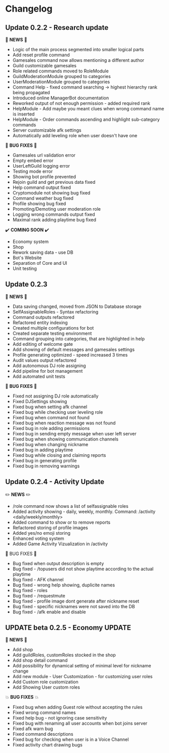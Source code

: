# Changelog

## Update 0.2.2 - Research update

💠 **NEWS** 💠 
- Logic of the main process segmented into smaller logical parts  
- Add reset profile command  
- Gamesales command now allows mentioning a different author  
- Guild customizable gamesales  
- Role related commands moved to RoleModule  
- GuildModerationModule grouped to categories  
- UserModerationModule grouped to categories  
- Command Help - fixed command searching -&gt; highest hierarchy rank being propagated  
- Introduced online ManagerBot documentation  
- Reworked output of not enough permission - added required rank  
- HelpModule - Add maybe you meant clues when wrong command name is inserted  
- HelpModule - Order commands ascending and highlight sub-category commands  
- Server customizable afk settings  
- Automatically add leveling role when user doesn't have one  

💮 **BUG FIXES** 💮 
- Gamesales url validation error  
- Empty embed error  
- UserLeftGuild logging error  
- Testing mode error  
- Showing bot profile prevented  
- Rejoin guild and get previous data fixed  
- Help command output fixed  
- Cryptomodule not showing bug fixed  
- Command weather bug fixed  
- Profile showing bug fixed  
- Promoting/Demoting user moderation role  
- Logging wrong commands output fixed  
- Maximal rank adding playtime bug fixed  
   
✔️ **COMING SOON** ✔️ 
- Economy system  
- Shop  
- Rework saving data - use DB  
- Bot's Website  
- Separation of Core and UI  
- Unit testing  





## Update 0.2.3

💎 **NEWS** 💎
- Data saving changed, moved from JSON to Database storage
- SelfAssignableRoles - Syntax refactoring
- Command outputs refactored
- Refactored entity indexing
- Created multiple configurations for bot
- Created separate testing environment
- Command grouping into categories, that are highlighted in help
- Add editing of welcome gate
- Add showing of default messages and gamesales settings
- Profile generating optimized - speed increased 3 times
- Audit values output refactored
- Add autonomous DJ role assigning
- Add pipeline for bot management
- Add automated unit tests

🐛 **BUG FIXES** 🐛
- Fixed not assigning DJ role automatically
- Fixed DJSettings showing
- Fixed bug when setting afk channel
- Fixed bug while checking user leveling role
- Fixed bug when command not found
- Fixed bug when reaction message was not found
- Fixed bug in role adding permissions
- Fixed bug in sending empty message when user left server
- Fixed bug when showing communication channels
- Fixed bug when changing nickname
- Fixed bug in adding playtime
- Fixed bug while closing and claiming reports
- Fixed bug in generating profile
- Fixed bug in removing warnings





## Update 0.2.4 - Activity Update

✏️ **NEWS** ✏️
- /role command now shows a list of selfassignable roles
- Added activity showing - daily, weekly, monthly. Command: /activity <daily/weekly/monthly>
- Added command to show or to remove reports
- Refactored storing of profile images
- Added yes/no emoji storing
- Enhanced voting system
- Added Game Activity Vizualization in /activity

🧯 BUG FIXES 🧯
- Bug fixed when output description is empty
- Bug fixed - /topusers did not show playtime according to the actual playtime
- Bug fixed - AFK channel
- Bug fixed - wrong help showing, duplicite names
- Bug fixed - roles
- Bug fixed - /requestmute
- Bug fixed - profile image dont generate after nickname reset
- Bug fixed - specific nicknames were not saved into the DB
- Bug fixed - /afk enable and disable





## UPDATE beta 0.2.5 - Economy UPDATE

🎐 **NEWS** 🎐
- Add shop
- Add guildRoles, customRoles stocked in the shop
- Add shop detail command
- Add possibility for dynamical setting of minimal level for nickname change
- Add new module - User Customization - for customizing user roles
- Add Custom role customization
- Add Showing User custom roles

💥 **BUG FIXES** 💥
- Fixed bug when adding Guest role without accepting the rules
- Fixed wrong command names
- Fixed help bug - not ignoring case sensitivity
- Fixed bug with renaming all user accounts when bot joins server
- Fixed afk warn bug
- Fixed command descriptions
- Fixed bug for checking when user is in a Voice Channel
- Fixed activity chart drawing bugs